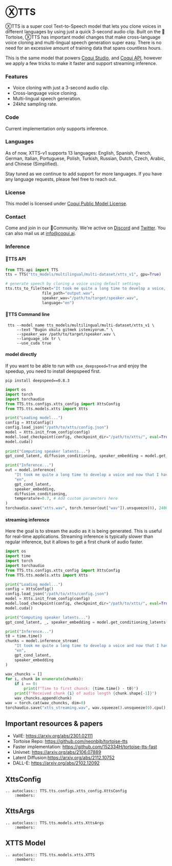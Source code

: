 # ⓍTTS
ⓍTTS is a super cool Text-to-Speech model that lets you clone voices in different languages by using just a quick 3-second audio clip. Built on the 🐢Tortoise,
ⓍTTS has important model changes that make cross-language voice cloning and multi-lingual speech generation super easy.
There is no need for an excessive amount of training data that spans countless hours.

This is the same model that powers [Coqui Studio](https://coqui.ai/), and [Coqui API](https://docs.coqui.ai/docs), however we apply
a few tricks to make it faster and support streaming inference.

### Features
- Voice cloning with just a 3-second audio clip.
- Cross-language voice cloning.
- Multi-lingual speech generation.
- 24khz sampling rate.

### Code
Current implementation only supports inference.

### Languages
As of now, XTTS-v1 supports 13 languages: English, Spanish, French, German, Italian, Portuguese,
Polish, Turkish, Russian, Dutch, Czech, Arabic, and Chinese (Simplified).

Stay tuned as we continue to add support for more languages. If you have any language requests, please feel free to reach out.

### License
This model is licensed under [Coqui Public Model License](https://coqui.ai/cpml).

### Contact
Come and join in our 🐸Community. We're active on [Discord](https://discord.gg/fBC58unbKE) and [Twitter](https://twitter.com/coqui_ai).
You can also mail us at info@coqui.ai.

### Inference
#### 🐸TTS API

```python
from TTS.api import TTS
tts = TTS("tts_models/multilingual/multi-dataset/xtts_v1", gpu=True)

# generate speech by cloning a voice using default settings
tts.tts_to_file(text="It took me quite a long time to develop a voice, and now that I have it I'm not going to be silent.",
                file_path="output.wav",
                speaker_wav="/path/to/target/speaker.wav",
                language="en")
```

#### 🐸TTS Command line

```console
 tts --model_name tts_models/multilingual/multi-dataset/xtts_v1 \
     --text "Bugün okula gitmek istemiyorum." \
     --speaker_wav /path/to/target/speaker.wav \
     --language_idx tr \
     --use_cuda true
```

#### model directly

If you want to be able to run with `use_deepspeed=True` and enjoy the speedup, you need to install deepspeed first.

```console
pip install deepspeed==0.8.3
```

```python
import os
import torch
import torchaudio
from TTS.tts.configs.xtts_config import XttsConfig
from TTS.tts.models.xtts import Xtts

print("Loading model...")
config = XttsConfig()
config.load_json("/path/to/xtts/config.json")
model = Xtts.init_from_config(config)
model.load_checkpoint(config, checkpoint_dir="/path/to/xtts/", eval=True, use_deepspeed=True)
model.cuda()
    
print("Computing speaker latents...")
gpt_cond_latent, diffusion_conditioning, speaker_embedding = model.get_conditioning_latents(audio_path="reference.wav")

print("Inference...")
out = model.inference(
    "It took me quite a long time to develop a voice and now that I have it I am not going to be silent.",
    "en",
    gpt_cond_latent,
    speaker_embedding,
    diffusion_conditioning,
    temperature=0.7, # Add custom parameters here
)
torchaudio.save("xtts.wav", torch.tensor(out["wav"]).unsqueeze(0), 24000)
```


#### streaming inference

Here the goal is to stream the audio as it is being generated. This is useful for real-time applications.
Streaming inference is typically slower than regular inference, but it allows to get a first chunk of audio faster.


```python
import os
import time
import torch
import torchaudio
from TTS.tts.configs.xtts_config import XttsConfig
from TTS.tts.models.xtts import Xtts

print("Loading model...")
config = XttsConfig()
config.load_json("/path/to/xtts/config.json")
model = Xtts.init_from_config(config)
model.load_checkpoint(config, checkpoint_dir="/path/to/xtts/", eval=True, use_deepspeed=True)
model.cuda()

print("Computing speaker latents...")
gpt_cond_latent, _, speaker_embedding = model.get_conditioning_latents(audio_path="reference.wav")

print("Inference...")
t0 = time.time()
chunks = model.inference_stream(
    "It took me quite a long time to develop a voice and now that I have it I am not going to be silent.",
    "en",
    gpt_cond_latent,
    speaker_embedding
)
    
wav_chuncks = []
for i, chunk in enumerate(chunks):
    if i == 0:
        print(f"Time to first chunck: {time.time() - t0}")
    print(f"Received chunk {i} of audio length {chunk.shape[-1]}")
    wav_chuncks.append(chunk)
wav = torch.cat(wav_chuncks, dim=0)
torchaudio.save("xtts_streaming.wav", wav.squeeze().unsqueeze(0).cpu(), 24000)
```


## Important resources & papers
- VallE: https://arxiv.org/abs/2301.02111
- Tortoise Repo: https://github.com/neonbjb/tortoise-tts
- Faster implementation: https://github.com/152334H/tortoise-tts-fast
- Univnet: https://arxiv.org/abs/2106.07889
- Latent Diffusion:https://arxiv.org/abs/2112.10752
- DALL-E: https://arxiv.org/abs/2102.12092


## XttsConfig
```{eval-rst}
.. autoclass:: TTS.tts.configs.xtts_config.XttsConfig
    :members:
```

## XttsArgs
```{eval-rst}
.. autoclass:: TTS.tts.models.xtts.XttsArgs
    :members:
```

## XTTS Model
```{eval-rst}
.. autoclass:: TTS.tts.models.xtts.XTTS
    :members:
```
